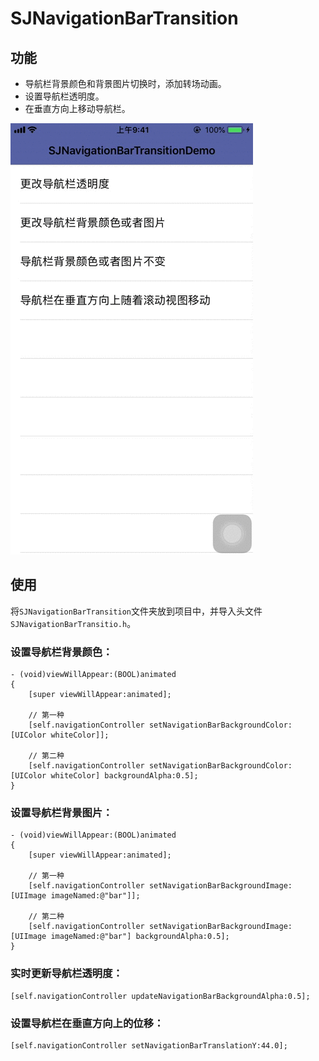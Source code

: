 

# SJNavigationBarTransition

## 功能

- 导航栏背景颜色和背景图片切换时，添加转场动画。
- 设置导航栏透明度。
- 在垂直方向上移动导航栏。

![Demo演示](https://github.com/Jen668/SJNavigationBarTransition/raw/master/GIF/Demo.gif)

## 使用

将`SJNavigationBarTransition`文件夹放到项目中，并导入头文件`SJNavigationBarTransitio.h`。

### 设置导航栏背景颜色：
```
- (void)viewWillAppear:(BOOL)animated
{
    [super viewWillAppear:animated];
    
    // 第一种
    [self.navigationController setNavigationBarBackgroundColor:[UIColor whiteColor]];
    
    // 第二种
    [self.navigationController setNavigationBarBackgroundColor:[UIColor whiteColor] backgroundAlpha:0.5];
}
```

### 设置导航栏背景图片：
```
- (void)viewWillAppear:(BOOL)animated
{
    [super viewWillAppear:animated];

    // 第一种
    [self.navigationController setNavigationBarBackgroundImage:[UIImage imageNamed:@"bar"]];
    
    // 第二种
    [self.navigationController setNavigationBarBackgroundImage:[UIImage imageNamed:@"bar"] backgroundAlpha:0.5];
}
```

### 实时更新导航栏透明度：
```
[self.navigationController updateNavigationBarBackgroundAlpha:0.5];
```

### 设置导航栏在垂直方向上的位移：
```
[self.navigationController setNavigationBarTranslationY:44.0];
```
